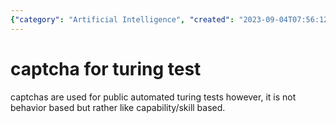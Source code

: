 ```yaml
---
{"category": "Artificial Intelligence", "created": "2023-09-04T07:56:12+08:00", "date": "2023-09-04 07:56:12", "description": "Captchas, designed as public automated Turing tests, serve the purpose of evaluating capabilities rather than behaviors.", "modified": "2023-09-04T07:56:12+08:00", "tags": ["Captchas", "Public Automated Turing Tests", "Assess Capabilities", "Not Behaviors", "Artificial Intelligence", "Security", "Computer Science"], "title": "Understanding Captchas: Assessing Capabilities, Not Behaviors"}
---
```

# captcha for turing test
captchas are used for public automated turing tests
however, it is not behavior based but rather like capability/skill based.